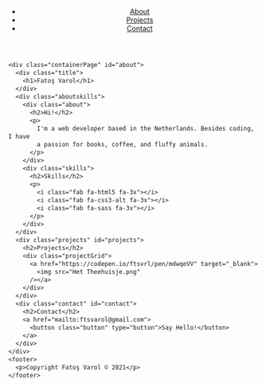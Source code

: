 <!DOCTYPE html>
<html lang="en">
  <head>
    <script
      src="https://kit.fontawesome.com/6eabb754ab.js"
      crossorigin="anonymous"
    ></script>
    <link rel="stylesheet" href="main.css" />
    <meta charset="UTF-8" />
    <meta http-equiv="X-UA-Compatible" content="IE=edge" />
    <meta name="viewport" content="width=device-width, initial-scale=1.0" />
    <title>Portfolio</title>
  </head>
  <body>
    <header>
      <nav>
        <ul>
          <li><a href="#about">About</a></li>
          <li><a href="#projects">Projects</a></li>
          <li><a href="#contact">Contact</a></li>
        </ul>
      </nav>
    </header>

    <div class="containerPage" id="about">
      <div class="title">
        <h1>Fatoş Varol</h1>
      </div>
      <div class="aboutskills">
        <div class="about">
          <h2>Hi!</h2>
          <p>
            I'm a web developer based in the Netherlands. Besides coding, I have
            a passion for books, coffee, and fluffy animals.
          </p>
        </div>
        <div class="skills">
          <h2>Skills</h2>
          <p>
            <i class="fab fa-html5 fa-3x"></i>
            <i class="fab fa-css3-alt fa-3x"></i>
            <i class="fab fa-sass fa-3x"></i>
          </p>
        </div>
      </div>
      <div class="projects" id="projects">
        <h2>Projects</h2>
        <div class="projectGrid">
          <a href="https://codepen.io/ftsvrl/pen/mdwqeVV" target="_blank">
            <img src="Het Theehuisje.png"
          /></a>
        </div>
      </div>
      <div class="contact" id="contact">
        <h2>Contact</h2>
        <a href="mailto:ftsvarol@gmail.com">
          <button class="button" type="button">Say Hello!</button>
        </a>
      </div>
    </div>
    <footer>
      <p>Copyright Fatoş Varol © 2021</p>
    </footer>

  </body>
</html>
